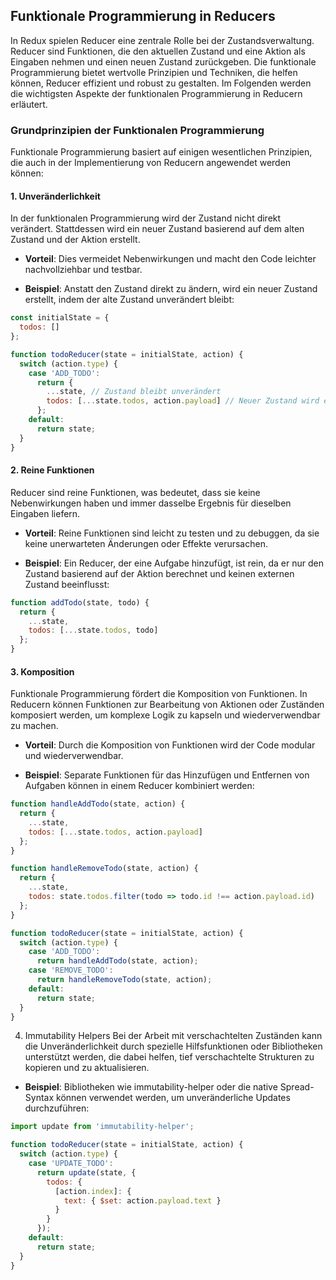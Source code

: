 ## Funktionale Programmierung in Reducers

In Redux spielen Reducer eine zentrale Rolle bei der Zustandsverwaltung. Reducer sind Funktionen, die den aktuellen Zustand und eine Aktion als Eingaben nehmen und einen neuen Zustand zurückgeben. Die funktionale Programmierung bietet wertvolle Prinzipien und Techniken, die helfen können, Reducer effizient und robust zu gestalten. Im Folgenden werden die wichtigsten Aspekte der funktionalen Programmierung in Reducern erläutert.

### Grundprinzipien der Funktionalen Programmierung

Funktionale Programmierung basiert auf einigen wesentlichen Prinzipien, die auch in der Implementierung von Reducern angewendet werden können:

#### 1. Unveränderlichkeit

In der funktionalen Programmierung wird der Zustand nicht direkt verändert. Stattdessen wird ein neuer Zustand basierend auf dem alten Zustand und der Aktion erstellt.

- **Vorteil**: Dies vermeidet Nebenwirkungen und macht den Code leichter nachvollziehbar und testbar.

- **Beispiel**: Anstatt den Zustand direkt zu ändern, wird ein neuer Zustand erstellt, indem der alte Zustand unverändert bleibt:

```javascript
const initialState = {
  todos: []
};

function todoReducer(state = initialState, action) {
  switch (action.type) {
    case 'ADD_TODO':
      return {
        ...state, // Zustand bleibt unverändert
        todos: [...state.todos, action.payload] // Neuer Zustand wird erstellt
      };
    default:
      return state;
  }
}
```

#### 2. Reine Funktionen
Reducer sind reine Funktionen, was bedeutet, dass sie keine Nebenwirkungen haben und immer dasselbe Ergebnis für dieselben Eingaben liefern.

- **Vorteil**: Reine Funktionen sind leicht zu testen und zu debuggen, da sie keine unerwarteten Änderungen oder Effekte verursachen.

- **Beispiel**: Ein Reducer, der eine Aufgabe hinzufügt, ist rein, da er nur den Zustand basierend auf der Aktion berechnet und keinen externen Zustand beeinflusst:

```javascript
function addTodo(state, todo) {
  return {
    ...state,
    todos: [...state.todos, todo]
  };
}

```

#### 3. Komposition
Funktionale Programmierung fördert die Komposition von Funktionen. In Reducern können Funktionen zur Bearbeitung von Aktionen oder Zuständen komposiert werden, um komplexe Logik zu kapseln und wiederverwendbar zu machen.

- **Vorteil**: Durch die Komposition von Funktionen wird der Code modular und wiederverwendbar.

- **Beispiel**: Separate Funktionen für das Hinzufügen und Entfernen von Aufgaben können in einem Reducer kombiniert werden:

```javascript
function handleAddTodo(state, action) {
  return {
    ...state,
    todos: [...state.todos, action.payload]
  };
}

function handleRemoveTodo(state, action) {
  return {
    ...state,
    todos: state.todos.filter(todo => todo.id !== action.payload.id)
  };
}

function todoReducer(state = initialState, action) {
  switch (action.type) {
    case 'ADD_TODO':
      return handleAddTodo(state, action);
    case 'REMOVE_TODO':
      return handleRemoveTodo(state, action);
    default:
      return state;
  }
}

```

4. Immutability Helpers
Bei der Arbeit mit verschachtelten Zuständen kann die Unveränderlichkeit durch spezielle Hilfsfunktionen oder Bibliotheken unterstützt werden, die dabei helfen, tief verschachtelte Strukturen zu kopieren und zu aktualisieren.

- **Beispiel**: Bibliotheken wie immutability-helper oder die native Spread-Syntax können verwendet werden, um unveränderliche Updates durchzuführen:

```javascript
import update from 'immutability-helper';

function todoReducer(state = initialState, action) {
  switch (action.type) {
    case 'UPDATE_TODO':
      return update(state, {
        todos: {
          [action.index]: {
            text: { $set: action.payload.text }
          }
        }
      });
    default:
      return state;
  }
}

```